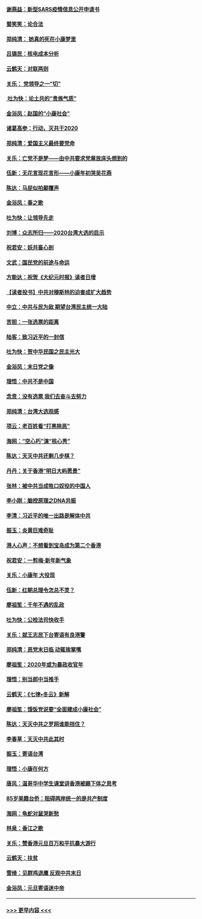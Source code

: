 #### [谢燕益：新型SARS疫情信息公开申请书](../pages/nsc993/n11808840.md?t=01221044) 
#### [蜀笑笑：论合法](../pages/nsc993/n11808064.md?t=01221044) 
#### [郑纯清： 她真的死在小康梦里](../pages/nsc993/n11806623.md?t=01221044) 
#### [吕锡民：核电成本分析](../pages/nsc993/n11806284.md?t=01221044) 
#### [云鹤天：对联两则](../pages/nsc993/n11805957.md?t=01221044) 
#### [关乐： 党领导之一“切”](../pages/nsc993/n11804505.md?t=01221044) 
#### [ 吐为快：论土共的“贵族气质”](../pages/nsc993/n11804490.md?t=01221044) 
#### [金浴凤：赵国的“小康社会”](../pages/nsc993/n11804452.md?t=01221044) 
#### [诸葛高参：行动，灭共于2020](../pages/nsc993/n11804120.md?t=01221044) 
#### [郑纯清：爱国主义最终要党命](../pages/nsc993/n11802197.md?t=01221044) 
#### [关乐：亡党不是梦——由中共要求党章放床头想到的](../pages/nsc993/n11802156.md?t=01221044) 
#### [伍新：无花言现花言形——小康年初哭吴花燕](../pages/nsc993/n11800044.md?t=01221044) 
#### [陈达：马屁似拍颠覆声](../pages/nsc993/n11800010.md?t=01221044) 
#### [金浴凤：春之歌](../pages/nsc993/n11797687.md?t=01221044) 
#### [吐为快：让领导先走](../pages/nsc993/n11797512.md?t=01221044) 
#### [刘博：众志所归——2020台湾大选的启示](../pages/nsc993/n11796878.md?t=01221044) 
#### [祝君安：妖共畜心剖](../pages/nsc993/n11794273.md?t=01221044) 
#### [文武：国民党的前途与命运](../pages/nsc993/n11794198.md?t=01221044) 
#### [方能达：祝贺《大纪元时报》读者日增](../pages/nsc993/n11793807.md?t=01221044) 
#### [【读者投书】中共对穆斯林的迫害成扩大趋势](../pages/nsc993/n11791371.md?t=01221044) 
#### [中立：中共与民为敌 期望台湾民主统一大陆](../pages/nsc993/n11790392.md?t=01221044) 
#### [苦胆：一张选票的距离](../pages/nsc993/n11788914.md?t=01221044) 
#### [陆客：致习近平的一封信](../pages/nsc993/n11788867.md?t=01221044) 
#### [吐为快：贺中华民国之民主光大](../pages/nsc993/n11788618.md?t=01221044) 
#### [金浴凤：末日党之像](../pages/nsc993/n11787475.md?t=01221044) 
#### [理悟：中共不是中国](../pages/nsc993/n11787463.md?t=01221044) 
#### [念贲：没有选票  我们去奋斗去努力](../pages/nsc993/n11787398.md?t=01221044) 
#### [郑纯清：台湾大选观感](../pages/nsc993/n11786210.md?t=01221044) 
#### [项云：老百姓看“打黑除恶”](../pages/nsc993/n11785398.md?t=01221044) 
#### [海网：“空心朽”演“核心秀”](../pages/nsc993/n11783874.md?t=01221044) 
#### [陈达：天灭中共还剩几步棋？](../pages/nsc993/n11783719.md?t=01221044) 
#### [丹丹：关于香港“明日大屿愿景”](../pages/nsc993/n11783273.md?t=01221044) 
#### [张林：被中共当成牲口奴役的中国人](../pages/nsc993/n11782397.md?t=01221044) 
#### [李小刚：脑控原理之DNA共振](../pages/nsc993/n11780962.md?t=01221044) 
#### [李清：习近平的唯一出路是解体中共](../pages/nsc993/n11780866.md?t=01221044) 
#### [振玉：炎黄巨难奇耻](../pages/nsc993/n11779632.md?t=01221044) 
#### [港人心声：不想看到宝岛成为第二个香港](../pages/nsc993/n11778817.md?t=01221044) 
#### [祝君安：一剪梅‧新年新气象](../pages/nsc993/n11776340.md?t=01221044) 
#### [关乐：小康年 大役现](../pages/nsc993/n11774213.md?t=01221044) 
#### [伍新：红朝总理令怎总不灵？](../pages/nsc993/n11770813.md?t=01221044) 
#### [廖祖笙：千年不遇的乱政](../pages/nsc993/n11770373.md?t=01221044) 
#### [吐为快：公检法司快收手](../pages/nsc993/n11770359.md?t=01221044) 
#### [关乐：就王志民下台寄语有良港警](../pages/nsc993/n11769903.md?t=01221044) 
#### [郑纯清：恶党末日临 动辄挨掌嘴](../pages/nsc993/n11769356.md?t=01221044) 
#### [廖祖笙：2020年或为暴政收官年](../pages/nsc993/n11768216.md?t=01221044) 
#### [理悟：别当郎中当推手](../pages/nsc993/n11768243.md?t=01221044) 
#### [云鹤天：《七律▪冬云》新解](../pages/nsc993/n11768204.md?t=01221044) 
#### [廖祖笙：饿饭党说要“全面建成小康社会”](../pages/nsc993/n11767482.md?t=01221044) 
#### [陈达：天灭中共之罗网谁能挡住？](../pages/nsc993/n11767465.md?t=01221044) 
#### [李春草：天灭中共此其时](../pages/nsc993/n11767452.md?t=01221044) 
#### [振玉：寄语台湾](../pages/nsc993/n11767432.md?t=01221044) 
#### [理悟：小康在何方](../pages/nsc993/n11767394.md?t=01221044) 
#### [唐风：温哥华中学生课堂讲香港被踢下体之思考](../pages/nsc993/n11766848.md?t=01221044) 
#### [85岁美籍台侨：阻碍两岸统一的是共产制度](../pages/nsc993/n11765043.md?t=01221044) 
#### [海网：龟蛇对鼠哭新愁](../pages/nsc993/n11764895.md?t=01221044) 
#### [林泉：香江之歌](../pages/nsc993/n11764415.md?t=01221044) 
#### [关乐：赞香港元旦百万和平抗暴大游行](../pages/nsc993/n11764382.md?t=01221044) 
#### [云鹤天：扶贫](../pages/nsc993/n11764245.md?t=01221044) 
#### [雪绮：见群鸡退鹰  反观中共末日](../pages/nsc993/n11762112.md?t=01221044) 
#### [金浴凤：元旦寄语迷中帝](../pages/nsc993/n11761788.md?t=01221044) 

----
#### [ >>> 更早内容 <<< ](../indexes/nsc993-earlier.md)
